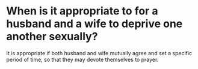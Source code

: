 # When is it appropriate to for a husband and a wife to deprive one another sexually?

It is appropriate if both husband and wife mutually agree and set a specific period of time, so that they may devote themselves to prayer.

